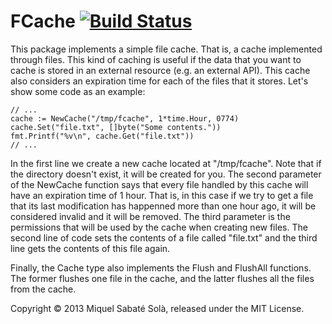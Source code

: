 
# FCache [![Build Status](https://travis-ci.org/mssola/fcache.png?branch=master)](https://travis-ci.org/mssola/fcache)

This package implements a simple file cache. That is, a cache implemented through
files. This kind of caching is useful if the data that you want to cache is
stored in an external resource (e.g. an external API). This cache also
considers an expiration time for each of the files that it stores. Let's show 
some code as an example:

    // ...
    cache := NewCache("/tmp/fcache", 1*time.Hour, 0774)
    cache.Set("file.txt", []byte("Some contents."))
    fmt.Printf("%v\n", cache.Get("file.txt"))
    // ...

In the first line we create a new cache located at "/tmp/fcache". Note that
if the directory doesn't exist, it will be created for you. The second
parameter of the NewCache function says that every file handled by this cache
will have an expiration time of 1 hour. That is, in this case if we try to get
a file that its last modification has happenned more than one hour ago, it will
be considered invalid and it will be removed. The third parameter is the
permissions that will be used by the cache when creating new files. The second
line of code sets the contents of a file called "file.txt" and the third line
gets the contents of this file again.

Finally, the Cache type also implements the Flush and FlushAll functions. The
former flushes one file in the cache, and the latter flushes all the files from
the cache.

Copyright &copy; 2013 Miquel Sabaté Solà, released under the MIT License.
